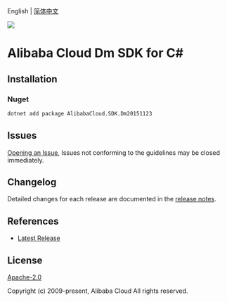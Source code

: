 English | [简体中文](README-CN.md)

![](https://aliyunsdk-pages.alicdn.com/icons/AlibabaCloud.svg)

# Alibaba Cloud Dm SDK for C#

## Installation

### Nuget

```bash
dotnet add package AlibabaCloud.SDK.Dm20151123
```

## Issues

[Opening an Issue](https://github.com/aliyun/alibabacloud-csharp-sdk/issues/new), Issues not conforming to the guidelines may be closed immediately.

## Changelog

Detailed changes for each release are documented in the [release notes](./ChangeLog.md).

## References

* [Latest Release](https://github.com/aliyun/alibabacloud-csharp-sdk/)

## License

[Apache-2.0](http://www.apache.org/licenses/LICENSE-2.0)

Copyright (c) 2009-present, Alibaba Cloud All rights reserved.
